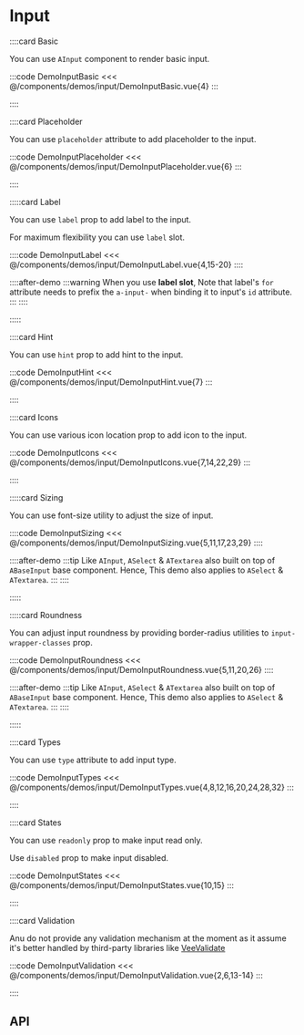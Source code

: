 <script lang="ts" setup>
import api from '@anu/component-meta/AInput.json';
</script>

# Input

<!-- 👉 Basic -->
::::card Basic

You can use `AInput` component to render basic input.

:::code DemoInputBasic
<<< @/components/demos/input/DemoInputBasic.vue{4}
:::

::::

<!-- 👉 Placeholder -->
::::card Placeholder

You can use `placeholder` attribute to add placeholder to the input.

:::code DemoInputPlaceholder
<<< @/components/demos/input/DemoInputPlaceholder.vue{6}
:::

::::

<!-- 👉 Label -->
:::::card Label

You can use `label` prop to add label to the input.

For maximum flexibility you can use `label` slot.

::::code DemoInputLabel
<<< @/components/demos/input/DemoInputLabel.vue{4,15-20}
::::

::::after-demo
:::warning
When you use **label slot**, Note that label's `for` attribute needs to prefix the `a-input-` when binding it to input's `id` attribute.
:::
::::

:::::

<!-- 👉 Hint -->
::::card Hint

You can use `hint` prop to add hint to the input.

:::code DemoInputHint
<<< @/components/demos/input/DemoInputHint.vue{7}
:::

::::

<!-- 👉 Icons -->
::::card Icons

You can use various icon location prop to add icon to the input.

:::code DemoInputIcons
<<< @/components/demos/input/DemoInputIcons.vue{7,14,22,29}
:::

::::

<!-- 👉 Sizing -->
:::::card Sizing

You can use font-size utility to adjust the size of input.

::::code DemoInputSizing
<<< @/components/demos/input/DemoInputSizing.vue{5,11,17,23,29}
::::

::::after-demo
:::tip
Like `AInput`, `ASelect` & `ATextarea` also built on top of `ABaseInput` base component. Hence, This demo also applies to `ASelect` & `ATextarea`.
:::
::::

:::::

<!-- 👉 Roundness -->
:::::card Roundness

You can adjust input roundness by providing border-radius utilities to `input-wrapper-classes` prop.

::::code DemoInputRoundness
<<< @/components/demos/input/DemoInputRoundness.vue{5,11,20,26}
::::

::::after-demo
:::tip
Like `AInput`, `ASelect` & `ATextarea` also built on top of `ABaseInput` base component. Hence, This demo also applies to `ASelect` & `ATextarea`.
:::
::::

:::::

<!-- 👉 Types -->
::::card Types

You can use `type` attribute to add input type.

:::code DemoInputTypes
<<< @/components/demos/input/DemoInputTypes.vue{4,8,12,16,20,24,28,32}
:::

::::

<!-- 👉 States -->
::::card States

You can use `readonly` prop to make input read only.

Use `disabled` prop to make input disabled.

:::code DemoInputStates
<<< @/components/demos/input/DemoInputStates.vue{10,15}
:::

::::

<!-- 👉 Validation -->
::::card Validation

Anu do not provide any validation mechanism at the moment as it assume it's better handled by third-party libraries like [VeeValidate](https://vee-validate.logaretm.com/)

:::code DemoInputValidation
<<< @/components/demos/input/DemoInputValidation.vue{2,6,13-14}
:::

::::

<!-- 👉 API -->
## API

<Api title="Input" :api="api"></Api>
